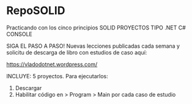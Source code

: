 # RepoSOLID
 Practicando con los cinco principios SOLID
PROYECTOS TIPO .NET C# CONSOLE

SIGA EL PASO A PASO!
Nuevas lecciones publicadas cada semana
y solicitu de descarga de libro con
estudios de caso aquí:

https://vladodotnet.wordpress.com/

INCLUYE:
5 proyectos.
Para ejecutarlos:

1. Descargar
2. Habilitar código en > Program > Main
   por cada caso de estudio
